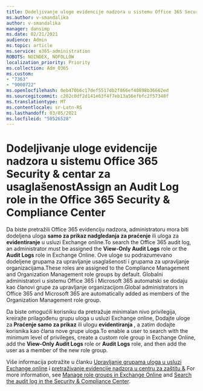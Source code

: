 ```yaml
---
title: Dodeljivanje uloge evidencije nadzora u sistemu Office 365 Security & centar za usaglašenost
ms.author: v-smandalika
author: v-smandalika
manager: dansimp
ms.date: 02/21/2021
audience: Admin
ms.topic: article
ms.service: o365-administration
ROBOTS: NOINDEX, NOFOLLOW
localization_priority: Priority
ms.collection: Adm_O365
ms.custom:
- "7363"
- "9000722"
ms.openlocfilehash: 0eb470b6c17def5517db2f866ef40898b36662ed
ms.sourcegitcommit: c202c0df2d141e63f4f7eb13a56efbfc2f57348f
ms.translationtype: MT
ms.contentlocale: sr-Latn-RS
ms.lasthandoff: 03/05/2021
ms.locfileid: "50526528"
---
```

# <a name="assign-an-audit-log-role-in-the-office-365-security--compliance-center"></a><span data-ttu-id="2d64c-102">Dodeljivanje uloge evidencije nadzora u sistemu Office 365 Security & centar za usaglašenost</span><span class="sxs-lookup"><span data-stu-id="2d64c-102">Assign an Audit Log role in the Office 365 Security & Compliance Center</span></span>

<span data-ttu-id="2d64c-103">Da biste pretražili Office 365 evidenciju nadzora, administratoru mora biti dodeljena uloga **samo za prikaz nadgledanja za praćenje** ili uloga za **evidentiranje** u usluzi Exchange online.</span><span class="sxs-lookup"><span data-stu-id="2d64c-103">To search the Office 365 audit log, an administrator must be assigned the **View-Only Audit Logs** role or the **Audit Logs** role in Exchange Online.</span></span> <span data-ttu-id="2d64c-104">Ove uloge su podrazumevano dodeljene grupama za upravljanje usaglašenosti i grupama za upravljanje organizacijama.</span><span class="sxs-lookup"><span data-stu-id="2d64c-104">These roles are assigned to the Compliance Management and Organization Management role groups by default.</span></span> <span data-ttu-id="2d64c-105">Globalni administratori u sistemu Office 365 i Microsoft 365 automatski se dodaju kao članovi grupe za upravljanje organizacijom.</span><span class="sxs-lookup"><span data-stu-id="2d64c-105">Global administrators in Office 365 and Microsoft 365 are automatically added as members of the Organization Management role group.</span></span>

<span data-ttu-id="2d64c-106">Da biste omogućili korisniku da pretražuje minimalan nivo privilegija, kreirajte prilagođenu grupu uloga u usluzi Exchange online, Dodajte uloge za **Praćenje samo za prikaz** ili ulogu **evidentiranja** , a zatim dodajte korisnika kao člana nove grupe uloga.</span><span class="sxs-lookup"><span data-stu-id="2d64c-106">To enable a user to search with the minimum level of privileges, create a custom role group in Exchange Online, add the **View-Only Audit Logs** role or **Audit Logs** role, and then add the user as a member of the new role group.</span></span>

<span data-ttu-id="2d64c-107">Više informacija potražite u članku [Upravljanje grupama uloga u usluzi Exchange online](https://docs.microsoft.com/Exchange/permissions-exo/role-groups) i [pretraživanje evidencije nadzora u centru za zaštitu &](https://docs.microsoft.com/microsoft-365/compliance/search-the-audit-log-in-security-and-compliance).</span><span class="sxs-lookup"><span data-stu-id="2d64c-107">For more information, see [Manage role groups in Exchange Online](https://docs.microsoft.com/Exchange/permissions-exo/role-groups) and [Search the audit log in the Security & Compliance Center](https://docs.microsoft.com/microsoft-365/compliance/search-the-audit-log-in-security-and-compliance).</span></span>